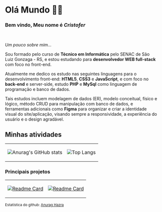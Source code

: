 <link rel="stylesheet" href="https://cdn.jsdelivr.net/gh/devicons/devicon@v2.15.1/devicon.min.css">

# **Olá Mundo** 🖖🏻

### Bem vindo, Meu nome é **_Cristofer_** 

<br>

<i>Um pouco sobre mim...</i>

Sou formado pelo curso de **Técnico em Informática** pelo SENAC de São Luiz Gonzaga - RS, e estou estudando para **desenvolvedor WEB full-stack** com foco no front-end.


Atualmente me dedico os estudo nas seguintes linguagens para o desenvolvimento front-end: **HTML5**, **CSS3** e **JavaScript**, e com foco no **back-end** e server-side, estudo **PHP** e **MySql** como linguagem de programação e banco de dados. 

Tais estudos incluem modelagem de dados (ER), modelo conceitual, físico e lógico, método CRUD para manipulação com banco de dados, e ferramentas adicionais como **Figma** para organizar e criar a identidade visual do site/aplicação, visando sempre a responsividade, a experiência do usuário e o design agradável.

## **Minhas atividades**

<table width="100%">
  <tbody>
  <tr>
  <td>
  
  ![Anurag's GitHub stats](https://github-readme-stats.vercel.app/api?username=Cristofer-Vargas&count_private=true&include_all_commits=false&line_height=30&custom_title=Estatística%20de%20Cristofer%20Vargas&locale=pt-br&show_icons=true&theme=slateorange )

  </td>
  <td>

  ![Top Langs](https://github-readme-stats.vercel.app/api/top-langs/?username=Cristofer-Vargas&locale=pt-br&langs_count=10&layout=compact&theme=slateorange&hide=hack)

  </td>
  </tr>
  </tbody>
</table>

### **Principais projetos**

<table width="100%">
  <tbody>
  <tr>
  <td>
  
  [![Readme Card](https://github-readme-stats.vercel.app/api/pin/?username=Cristofer-Vargas&repo=The-Wired-Coffe&theme=slateorange)](https://github.com/Cristofer-Vargas/The-Wired-Coffe)

  </td>
  <td>

  [![Readme Card](https://github-readme-stats.vercel.app/api/pin/?username=Cristofer-Vargas&repo=delivery-slg.com.br&theme=slateorange)](https://github.com/Cristofer-Vargas/delivery-slg.com.br)

  </td>
  </tr>
  </tbody>
</table>

<small>Estatística do github: <a title="GitHub Readme Stats" href="https://github.com/anuraghazra/github-readme-stats">Anurag Hazra</a></small>
